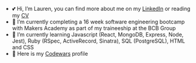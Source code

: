 - 💕 Hi, I’m Lauren, you can find more about me on my [LinkedIn](http://www.linkedin.com/in/laurenbrabbin) or reading my [CV](https://github.com/laurenbrabbin/CV)
- 🌱 I’m currently completing a 16 week software engineering bootcamp with Makers Academy as part of my traineeship at the BCB Group
- 🌸 I’m currently learning Javascript (React, MongoDB, Express, Node, Jest), Ruby (RSpec, ActiveRecord, Sinatra), SQL (PostgreSQL), HTML and CSS
- 🐥 Here is my [Codewars](https://www.codewars.com/users/Laurenbrabbin/) profile

<!---
laurenbrabbin/laurenbrabbin is a ✨ special ✨ repository because its `README.md` (this file) appears on your GitHub profile.
You can click the Preview link to take a look at your changes.
--->
